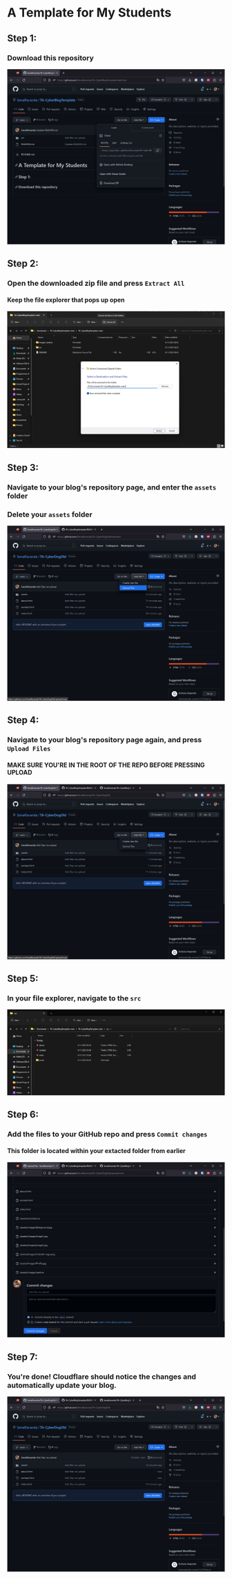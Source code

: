 # A Template for My Students

## Step 1:
### Download this repository

<img src="./images-readme/Step1.png"/>

## Step 2:
### Open the downloaded zip file and press ```Extract All```
#### Keep the file explorer that pops up open

<img src="./images-readme/Step2.png"/>

## Step 3:
### Navigate to your blog's repository page, and enter the ```assets``` folder
### Delete your ```assets``` folder

<img src="./images-readme/Step4.png"/>

## Step 4:
### Navigate to your blog's repository page again, and press ```Upload Files```
#### MAKE SURE YOU'RE IN THE ROOT OF THE REPO BEFORE PRESSING UPLOAD
<img src="./images-readme/Step3.png"/>

## Step 5:
### In your file explorer, navigate to the ```src```

<img src="./images-readme/Step5.png"/>

## Step 6:
### Add the files to your GitHub repo and press ```Commit changes```
#### This folder is located within your extacted folder from earlier

<img src="./images-readme/Step6.png"/>

## Step 7:
### You're done! Cloudflare should notice the changes and automatically update your blog.

<img src="./images-readme/Step7.png"/>
